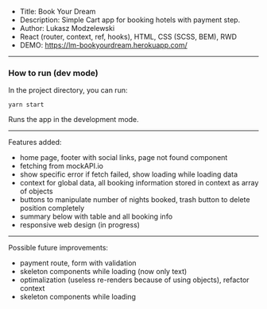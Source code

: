 * Title: Book Your Dream
* Description:  Simple Cart app for booking hotels with payment step. 
* Author: Lukasz Modzelewski 
* React (router, context, ref, hooks), HTML, CSS (SCSS, BEM), RWD
* DEMO: https://lm-bookyourdream.herokuapp.com/
---

### How to run (dev mode)

In the project directory, you can run:

    yarn start

Runs the app in the development mode.

---

Features added:
* home page, footer with social links, page not found component
* fetching from mockAPI.io
* show specific error if fetch failed, show loading while loading data
* context for global data, all booking information stored in context as array of objects
* buttons to manipulate number of nights booked, trash button to delete position completely
* summary below with table and all booking info
* responsive web design (in progress)

---

Possible future improvements:
* payment route, form with validation
* skeleton components while loading (now only text)
* optimalization (useless re-renders because of using objects), refactor context
* skeleton components while loading


